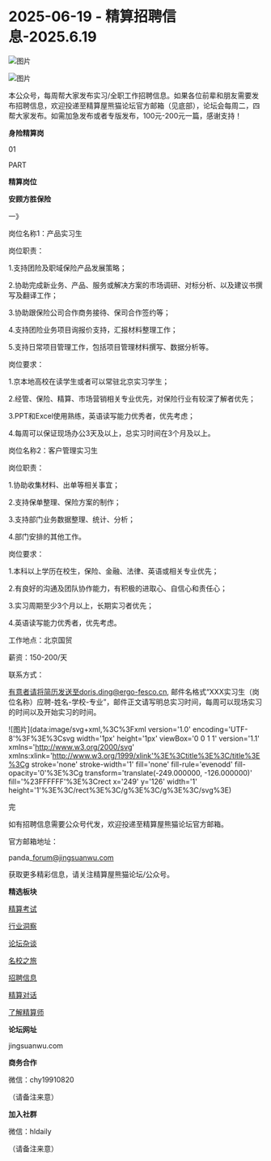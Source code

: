# 2025-06-19 - 精算招聘信息-2025.6.19

![图片](https://mmbiz.qpic.cn/mmbiz_jpg/PVTr5cqOmdsiaicIRGthO3IhpdkibrFUWVU1xAtP9ZY24c0vAhCVJo55thjfrfia19NvibyVvich2UW9I8vGCty5LxNw/640?wx_fmt=jpeg&tp=webp&wxfrom=5&wx_lazy=1)

![图片](https://mmbiz.qpic.cn/mmbiz_png/7QRTvkK2qC63c02mKcsfAaJ8sNcicTvg22UkHHibvKiasFS9FS6E4FeV0Dibe7as7h4tm8p7EfNfI06adlGbL2icYjw/640?wx_fmt=png&tp=webp&wxfrom=5&wx_lazy=1)

本公众号，每周帮大家发布实习/全职工作招聘信息。如果各位前辈和朋友需要发布招聘信息，欢迎投递至精算屋熊猫论坛官方邮箱（见底部），论坛会每周二，四帮大家发布。如需加急发布或者专版发布，100元-200元一篇，感谢支持！

**身险精算岗**

01

PART

**精算岗位**

****安顾方胜保险****

一》

岗位名称1：产品实习生

岗位职责：

1.支持团险及职域保险产品发展策略；

2.协助完成新业务、产品、服务或解决方案的市场调研、对标分析、以及建议书撰写及翻译工作；

3.协助跟保险公司合作商务接待、保司合作签约等；

4.支持团险业务项目询报价支持，汇报材料整理工作；

5.支持日常项目管理工作，包括项目管理材料撰写、数据分析等。

岗位要求：

1.京本地高校在读学生或者可以常驻北京实习学生；

2.经管、保险、精算、市场营销相关专业优先，对保险行业有较深了解者优先；

3.PPT和Excel使用熟练，英语读写能力优秀者，优先考虑；

4.每周可以保证现场办公3天及以上，总实习时间在3个月及以上。

岗位名称2：客户管理实习生

岗位职责：

1.协助收集材料、出单等相关事宜；

2.支持保单整理、保险方案的制作；

3.支持部门业务数据整理、统计、分析；

4.部门安排的其他工作。

岗位要求：

1.本科以上学历在校生，保险、金融、法律、英语或相关专业优先；

2.有良好的沟通及团队协作能力，有积极的进取心、自信心和责任心；

3.实习周期至少3个月以上，长期实习者优先；

4.英语读写能力优秀者，优先考虑。

工作地点：北京国贸

薪资：150-200/天

联系方式：

有意者请将简历发送至doris.ding@ergo-fesco.cn, 邮件名格式“XXX实习生（岗位名称）应聘-姓名-学校-专业”，邮件正文请写明总实习时间，每周可以现场实习的时间以及开始实习的时间。

![图片](data:image/svg+xml,%3C%3Fxml version='1.0' encoding='UTF-8'%3F%3E%3Csvg width='1px' height='1px' viewBox='0 0 1 1' version='1.1' xmlns='http://www.w3.org/2000/svg' xmlns:xlink='http://www.w3.org/1999/xlink'%3E%3Ctitle%3E%3C/title%3E%3Cg stroke='none' stroke-width='1' fill='none' fill-rule='evenodd' fill-opacity='0'%3E%3Cg transform='translate(-249.000000, -126.000000)' fill='%23FFFFFF'%3E%3Crect x='249' y='126' width='1' height='1'%3E%3C/rect%3E%3C/g%3E%3C/g%3E%3C/svg%3E)

完

如有招聘信息需要公众号代发，欢迎投递至精算屋熊猫论坛官方邮箱。

官方邮箱地址：

panda\_forum@jingsuanwu.com

获取更多精彩信息，请关注精算屋熊猫论坛/公众号。

**精选板块**

[精算考试](https://mp.weixin.qq.com/mp/appmsgalbum?__biz=Mzg5NzkwMTMzMA==&action=getalbum&album_id=2804960172988448769#wechat_redirect)

[行业洞察](https://mp.weixin.qq.com/mp/appmsgalbum?__biz=Mzg5NzkwMTMzMA==&action=getalbum&album_id=2804965799378829313#wechat_redirect)

[论坛杂谈](https://mp.weixin.qq.com/mp/appmsgalbum?__biz=Mzg5NzkwMTMzMA==&action=getalbum&album_id=2804979947286315009#wechat_redirect)

[名校之旅](https://mp.weixin.qq.com/mp/appmsgalbum?__biz=Mzg5NzkwMTMzMA==&action=getalbum&album_id=2804975288236654595#wechat_redirect)

[招聘信息](https://mp.weixin.qq.com/mp/appmsgalbum?__biz=Mzg5NzkwMTMzMA==&action=getalbum&album_id=2809916434738069507#wechat_redirect)

[精算对话](https://mp.weixin.qq.com/mp/appmsgalbum?__biz=Mzg5NzkwMTMzMA==&action=getalbum&album_id=3028246288796221446#wechat_redirect)

[了解精算师](https://mp.weixin.qq.com/mp/appmsgalbum?__biz=Mzg5NzkwMTMzMA==&action=getalbum&album_id=2804971247444180995#wechat_redirect)

**论坛网址**

jingsuanwu.com

**商务合作**

微信：chy19910820

（请备注来意）

**加入社群**

微信：hldaily

（请备注来意）